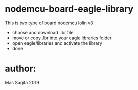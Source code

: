 # nodemcu-board-eagle-library
This is two type of board nodemcu lolin v3

- choose and download .lbr file
- move or copy .lbr into your eagle libraries folder
- open eagle/libraries and activate the library
- done
 
# author:
Mas Sagita 2019
